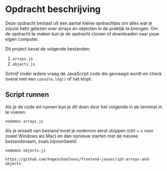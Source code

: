 # Opdracht beschrijving

Deze opdracht bestaat uit een aantal kleine opdrachtjes om alles wat je zojuist hebt gelezen over arrays en objecten in de praktijk te brengen. Om de opdracht te maken kun je de opdracht clonen of downloaden naar jouw eigen computer.

Dit project bevat de volgende bestanden:

1. `arrays.js`
2. `objects.js`

Schrijf onder iedere vraag de JavaScript code die gevraagd wordt en check overal met een `console.log()` of het klopt.

## Script runnen
Als je de code wil runnen kun je dit doen door het volgende in de terminal in te voeren:

`nodemon arrays.js`

Als je wisselt van bestand moet je nodemon eerst stoppen (ctrl + c voor zowel Windows als Mac) en dan opnieuw starten met de nieuwe bestandsnaam, zoals bijvoorbeeld:

`nodemon objects.js`

`https://github.com/hogeschoolnovi/frontend-javascript-arrays-and-objects`